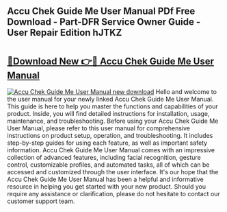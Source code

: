 ## Accu Chek Guide Me User Manual PDf Free Download - Part-DFR Service Owner Guide - User Repair Edition hJTKZ

# <h2><a href="http://bc39958.oget.top/?id=Accu+Chek+Guide+Me+User+Manual">🔗Download New 👉🔴 Accu Chek Guide Me User Manual</a></h2>

[![Accu Chek Guide Me User Manual new download](https://i.imgur.com/5g1atiW.png)](http://bc39958.oget.top/?id=Accu+Chek+Guide+Me+User+Manual)
Hello and welcome to the user manual for your newly linked Accu Chek Guide Me User Manual. This guide is here to help you master the functions and capabilities of your product. Inside, you will find detailed instructions for installation, usage, maintenance, and troubleshooting. Before using your Accu Chek Guide Me User Manual, please refer to this user manual for comprehensive instructions on product setup, operation, and troubleshooting. It includes step-by-step guides for using each feature, as well as important safety information. Accu Chek Guide Me User Manual comes with an impressive collection of advanced features, including facial recognition, gesture control, customizable profiles, and automated tasks, all of which can be accessed and customized through the user interface. It's our hope that the Accu Chek Guide Me User Manual has been a helpful and informative resource in helping you get started with your new product. Should you require any assistance or clarification, please do not hesitate to contact our customer support team.
